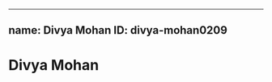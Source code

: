-------------------------------------------------
name: Divya Mohan
ID:	divya-mohan0209
--------------------------------------------------

# Divya Mohan
